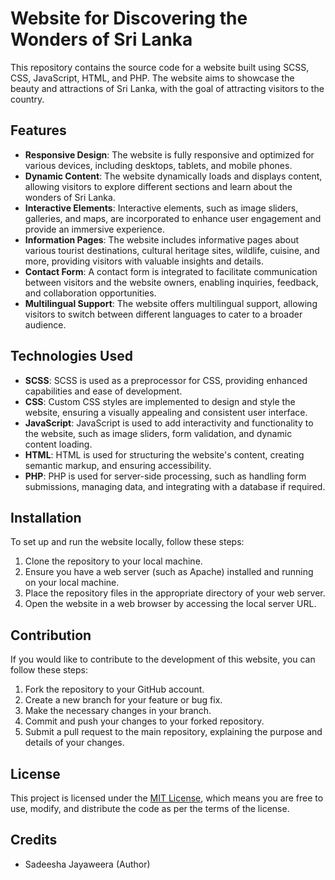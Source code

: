 # Website for Discovering the Wonders of Sri Lanka

This repository contains the source code for a website built using SCSS, CSS, JavaScript, HTML, and PHP. The website aims to showcase the beauty and attractions of Sri Lanka, with the goal of attracting visitors to the country. 

## Features

- **Responsive Design**: The website is fully responsive and optimized for various devices, including desktops, tablets, and mobile phones.
- **Dynamic Content**: The website dynamically loads and displays content, allowing visitors to explore different sections and learn about the wonders of Sri Lanka.
- **Interactive Elements**: Interactive elements, such as image sliders, galleries, and maps, are incorporated to enhance user engagement and provide an immersive experience.
- **Information Pages**: The website includes informative pages about various tourist destinations, cultural heritage sites, wildlife, cuisine, and more, providing visitors with valuable insights and details.
- **Contact Form**: A contact form is integrated to facilitate communication between visitors and the website owners, enabling inquiries, feedback, and collaboration opportunities.
- **Multilingual Support**: The website offers multilingual support, allowing visitors to switch between different languages to cater to a broader audience.

## Technologies Used

- **SCSS**: SCSS is used as a preprocessor for CSS, providing enhanced capabilities and ease of development.
- **CSS**: Custom CSS styles are implemented to design and style the website, ensuring a visually appealing and consistent user interface.
- **JavaScript**: JavaScript is used to add interactivity and functionality to the website, such as image sliders, form validation, and dynamic content loading.
- **HTML**: HTML is used for structuring the website's content, creating semantic markup, and ensuring accessibility.
- **PHP**: PHP is used for server-side processing, such as handling form submissions, managing data, and integrating with a database if required.

## Installation

To set up and run the website locally, follow these steps:

1. Clone the repository to your local machine.
2. Ensure you have a web server (such as Apache) installed and running on your local machine.
3. Place the repository files in the appropriate directory of your web server.
4. Open the website in a web browser by accessing the local server URL.

## Contribution

If you would like to contribute to the development of this website, you can follow these steps:

1. Fork the repository to your GitHub account.
2. Create a new branch for your feature or bug fix.
3. Make the necessary changes in your branch.
4. Commit and push your changes to your forked repository.
5. Submit a pull request to the main repository, explaining the purpose and details of your changes.

## License

This project is licensed under the [MIT License](LICENSE), which means you are free to use, modify, and distribute the code as per the terms of the license.

## Credits

- Sadeesha Jayaweera (Author)
